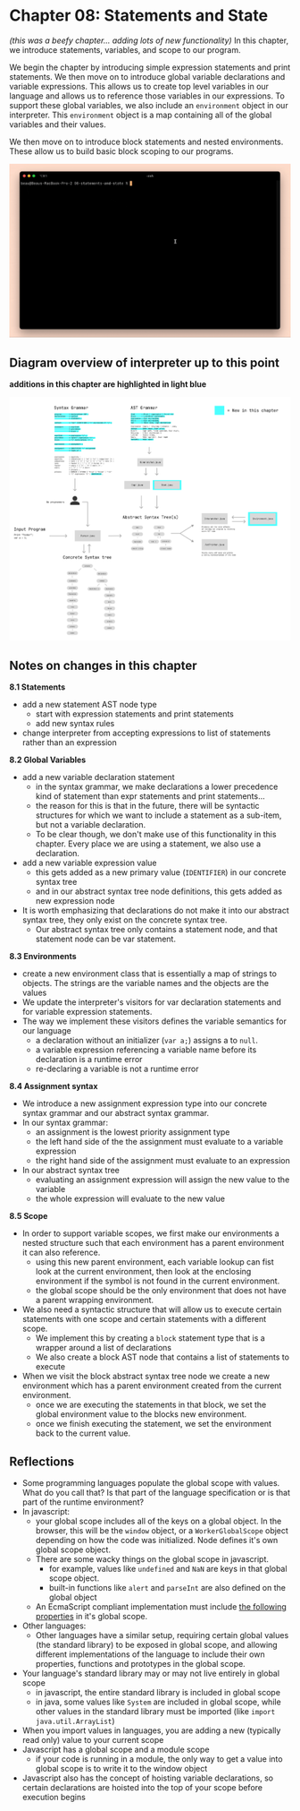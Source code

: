 # Chapter 08: Statements and State
_(this was a beefy chapter... adding lots of new functionality)_ In this chapter, we introduce statements, variables, and scope to our program.

We begin the chapter by introducing simple expression statements and print statements. We then move on to introduce global variable declarations and variable expressions. This allows us to create top level variables in our language and allows us to reference those variables in our expressions. To support these global variables, we also include an `environment` object in our interpreter. This `environment` object is a map containing all of the global variables and their values.

We then move on to introduce block statements and nested environments. These allow us to build basic block scoping to our programs.

![demo of jlox running programs that utilize statements and state](../demo_gifs/08-statements-and-state.gif)

## Diagram overview of interpreter up to this point
__additions in this chapter are highlighted in light blue__

<img src="../demo_gifs/08-diagram-overview.png">

## Notes on changes in this chapter

**8.1 Statements**
- add a new statement AST node type
    - start with expression statements and print statements
    - add new syntax rules
- change interpreter from accepting expressions to list of statements rather than an expression

**8.2 Global Variables**
- add a new variable declaration statement
  - in the syntax grammar, we make declarations a lower precedence kind of statement than
    expr statements and print statements...
  - the reason for this is that in the future, there will be syntactic structures for which we want to include
    a statement as a sub-item, but not a variable declaration.
  - To be clear though, we don't make use of this functionality in this chapter. Every place we are using a statement,
    we also use a declaration.
- add a new variable expression value
  - this gets added as a new primary value (`IDENTIFIER`) in our concrete syntax tree 
  - and in our abstract syntax tree node definitions, this gets added as new expression node
- It is worth emphasizing that declarations do not make it into our abstract syntax tree, they only exist on the concrete syntax tree.
  - Our abstract syntax tree only contains a statement node, and that statement node can be var statement.

**8.3 Environments**
- create a new environment class that is essentially a map of strings to objects. The strings are the variable names and the objects are the values
- We update the interpreter's visitors for var declaration statements and for variable expression statements.
- The way we implement these visitors defines the variable semantics for our language
    - a declaration without an initializer (`var a;`) assigns a to `null`.
    - a variable expression referencing a variable name before its declaration is a runtime error
    - re-declaring a variable is not a runtime error

**8.4 Assignment syntax**
- We introduce a new assignment expression type into our concrete syntax grammar and our abstract syntax grammar.
- In our syntax grammar:
  - an assignment is the lowest priority assignment type
  - the left hand side of the the assignment must evaluate to a variable expression
  - the right hand side of the assignment must evaluate to an expression
- In our abstract syntax tree
  - evaluating an assignment expression will assign the new value to the variable
  - the whole expression will evaluate to the new value

**8.5 Scope**
- In order to support variable scopes, we first make our environments a nested structure such that each environment has a parent environment it can also reference.
  - using this new parent environment, each variable lookup can fist look at the current environment, then look at the enclosing environment if the symbol
  is not found in the current environment.
  - the global scope should be the only environment that does not have a parent wrapping environment.
- We also need a syntactic structure that will allow us to execute certain statements with one scope and certain statements with a different scope.
  - We implement this by creating a `block` statement type that is a wrapper around a list of declarations
  - We also create a block AST node that contains a list of statements to execute
- When we visit the block abstract syntax tree node we create a new environment which has a parent environment created from the current environment.
  - once we are executing the statements in that block, we set the global environment value to the blocks new environment.
  - once we finish executing the statement, we set the environment back to the current value.

## Reflections
- Some programming languages populate the global scope with values. What do you call that? Is that part of the language specification or is that part of the runtime environment? 
- In javascript:
  - your global scope includes all of the keys on a global object. In the browser, this will be the `window` object, or a `WorkerGlobalScope` object depending on how the code was initialized. Node defines it's own global scope object.
  - There are some wacky things on the global scope in javascript.
    - for example, values like `undefined` and `NaN` are keys in that global scope object.
    - built-in functions like `alert` and `parseInt` are also defined on the global object
  - An EcmaScript compliant implementation must include [the following properties](https://tc39.es/ecma262/multipage/global-object.html) in it's global scope.
- Other languages:
  - Other languages have a similar setup, requiring certain global values (the standard library) to be exposed in global scope, and allowing different implementations of the language to include their own properties, functions and prototypes in the global scope.
- Your language's standard library may or may not live entirely in global scope
  - in javascript, the entire standard library is included in global scope
  - in java, some values like `System` are included in global scope, while other values in the standard library must be imported (like `import java.util.ArrayList`)
- When you import values in languages, you are adding a new (typically read only) value to your current scope
- Javascript has a global scope and a module scope
  - if your code is running in a module, the only way to get a value into global scope is to write it to the window object
- Javascript also has the concept of hoisting variable declarations, so certain declarations are hoisted into the top of your scope before execution begins

